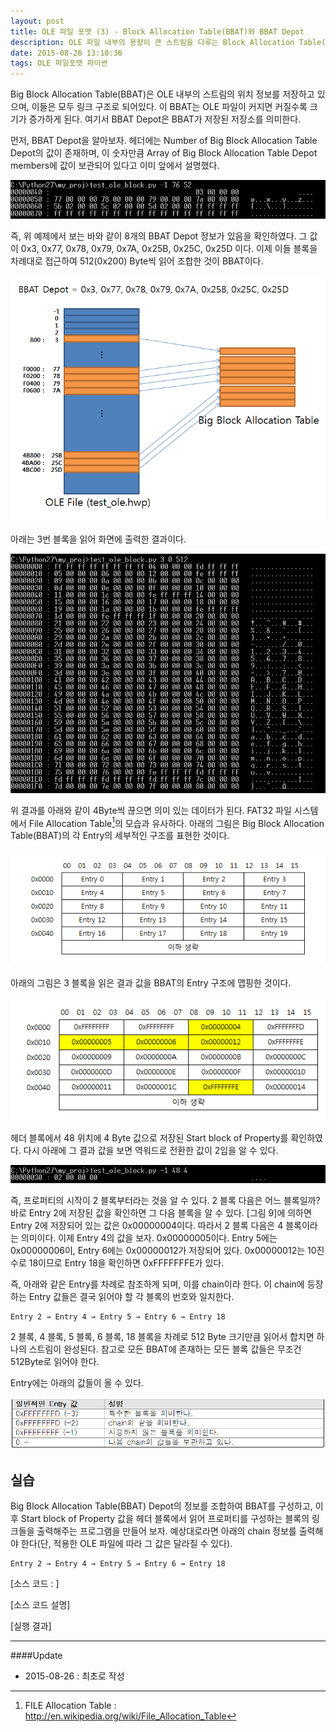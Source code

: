 ```yaml
---
layout: post
title: OLE 파일 포맷 (3) - Block Allocation Table(BBAT)와 BBAT Depot
description: OLE 파일 내부의 용량이 큰 스트림을 다루는 Block Allocation Table(BBAT)와 BBAT Depot에 대해 알아본다.
date: 2015-08-26 13:10:36
tags: OLE 파일포맷 파이썬
---
```


Big Block Allocation Table(BBAT)은 OLE 내부의 스트림의 위치 정보를 저장하고 있으며, 이들은 모두 링크 구조로 되어있다. 이 BBAT는 OLE 파일이 커지면 커질수록 크기가 증가하게 된다. 여기서 BBAT Depot은 BBAT가 저장된 저장소를 의미한다.

먼저, BBAT Depot을 알아보자. 헤더에는 Number  of Big Block Allocation Table Depot의 값이 존재하며, 이 숫자만큼 Array of Big Block Allocation Table Depot members에 값이 보관되어 있다고 이미 앞에서 설명했다.

![](/images/2015/BB5F40D8-89A4-4020-A609-7EC99BB6AD77.png)

즉, 위 예제에서 보는 바와 같이 8개의 BBAT Depot 정보가 있음을 확인하였다. 그 값이 0x3, 0x77, 0x78, 0x79, 0x7A, 0x25B, 0x25C, 0x25D 이다. 이제 이들 블록을 차례대로 접근하여 512(0x200) Byte씩 읽어 조합한 것이 BBAT이다. 

![](/images/2015/76DB1967-6D28-4E10-91A2-AAEC95A44841.png)

아래는 3번 블록을 읽어 화면에 출력한 결과이다.

![](/images/2015/566DBD50-A7E7-4690-99F8-03188F7338EF.png)

위 결과를 아래와 같이 4Byte씩 끊으면 의미 있는 데이터가 된다. FAT32 파일 시스템에서 File Allocation Table[^1]의 모습과 유사하다. 아래의 그림은 Big Block Allocation Table(BBAT)의 각 Entry의 세부적인 구조를 표현한 것이다.

![](/images/2015/A7431D8B-D1BA-450D-A39F-FD37A78F7539.png)

아래의 그림은 3 블록을 읽은 결과 값을 BBAT의 Entry 구조에 맵핑한 것이다.

![](/images/2015/0709B690-F701-49D0-B557-F5A99C473E3B.png)

헤더 블록에서 48 위치에 4 Byte 값으로 저장된 Start block of Property를 확인하였다. 다시 아래에 그 결과 값을 보면 역워드로 전환한 값이 2임을 알 수 있다.

![](/images/2015/D9435007-94BC-46C0-A546-F664741BBD65.png)

즉, 프로퍼티의 시작이 2 블록부터라는 것을 알 수 있다. 2 블록 다음은 어느 블록일까? 바로 Entry 2에 저장된 값을 확인하면 그 다음 블록을 알 수 있다. [그림 9]에 의하면 Entry 2에 저장되어 있는 값은 0x00000004이다. 따라서 2 블록 다음은 4 블록이라는 의미이다. 이제 Entry 4의 값을 보자. 0x00000005이다. Entry 5에는 0x00000006이, Entry 6에는 0x00000012가 저장되어 있다. 0x00000012는 10진수로 18이므로 Entry 18을 확인하면 0xFFFFFFFE가 있다. 

즉, 아래와 같은 Entry를 차례로 참조하게 되며, 이를 chain이라 한다. 이 chain에 등장하는 Entry 값들은 결국 읽어야 할 각 블록의 번호와 일치한다.

```
Entry 2 → Entry 4 → Entry 5 → Entry 6 → Entry 18
```

2 블록, 4 블록, 5 블록, 6 블록, 18 블록을 차례로 512 Byte 크기만큼 읽어서 합치면 하나의 스트림이 완성된다. 참고로 모든 BBAT에 존재하는 모든 블록 값들은 무조건 512Byte로 읽어야 한다. 

Entry에는 아래의 값들이 올 수 있다.

![](/images/2015/ole_header_7.png)

## 실습

Big Block Allocation Table(BBAT) Depot의 정보를 조합하여 BBAT를 구성하고, 이후 Start block of Property 값을 헤더 블록에서 읽어 프로퍼티를 구성하는 블록의 링크들을 출력해주는 프로그램을 만들어 보자. 예상대로라면 아래의 chain 정보를 출력해야 한다(단, 적용한 OLE 파일에 따라 그 값은 달라질 수 있다).

```
Entry 2 → Entry 4 → Entry 5 → Entry 6 → Entry 18
```


[소스 코드 : ] 

[소스 코드 설명]

[실행 결과]



[^1]: FILE Allocation Table : http://en.wikipedia.org/wiki/File_Allocation_Table



***

####Update

- 2015-08-26 : 최초로 작성